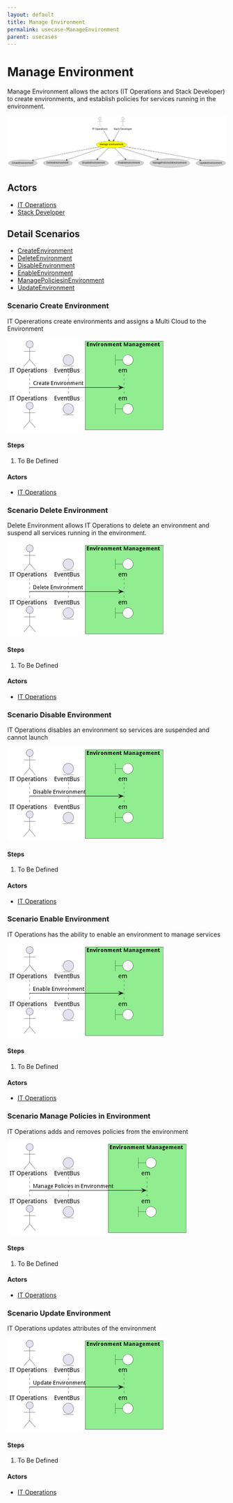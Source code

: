 ```yaml
---
layout: default
title: Manage Environment
permalink: usecase-ManageEnvironment
parent: usecases
---
```

# Manage Environment

Manage Environment allows the actors (IT Operations and Stack Developer) to create environments, and establish policies for services running in the environment.

![Activities Diagram](./Activities.png)

## Actors

* [IT Operations](actor-itops)
* [Stack Developer](actor-stackdev)











## Detail Scenarios

* [CreateEnvironment](#scenario-CreateEnvironment)
* [DeleteEnvironment](#scenario-DeleteEnvironment)
* [DisableEnvironment](#scenario-DisableEnvironment)
* [EnableEnvironment](#scenario-EnableEnvironment)
* [ManagePoliciesinEnvironment](#scenario-ManagePoliciesinEnvironment)
* [UpdateEnvironment](#scenario-UpdateEnvironment)



### Scenario Create Environment

IT Opererations create environments and assigns a Multi Cloud to the Environment

![Scenario CreateEnvironment](./CreateEnvironment.png)

#### Steps

1. To Be Defined


#### Actors

* [IT Operations](actor-itops)



### Scenario Delete Environment

Delete Environment allows IT Operations to delete an environment and suspend all services running in the environment.

![Scenario DeleteEnvironment](./DeleteEnvironment.png)

#### Steps

1. To Be Defined


#### Actors

* [IT Operations](actor-itops)



### Scenario Disable Environment

IT Operations disables an environment so services are suspended and cannot launch

![Scenario DisableEnvironment](./DisableEnvironment.png)

#### Steps

1. To Be Defined


#### Actors

* [IT Operations](actor-itops)



### Scenario Enable Environment

IT Operations has the ability to enable an environment to manage services

![Scenario EnableEnvironment](./EnableEnvironment.png)

#### Steps

1. To Be Defined


#### Actors

* [IT Operations](actor-itops)



### Scenario Manage Policies in Environment

IT Operations adds and removes policies from the environment

![Scenario ManagePoliciesinEnvironment](./ManagePoliciesinEnvironment.png)

#### Steps

1. To Be Defined


#### Actors

* [IT Operations](actor-itops)



### Scenario Update Environment

IT Operations updates attributes of the environment

![Scenario UpdateEnvironment](./UpdateEnvironment.png)

#### Steps

1. To Be Defined


#### Actors

* [IT Operations](actor-itops)




